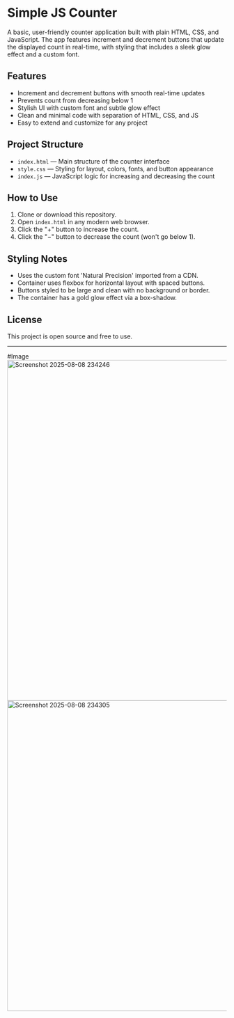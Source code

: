 # Simple JS Counter

A basic, user-friendly counter application built with plain HTML, CSS, and JavaScript. The app features increment and decrement buttons that update the displayed count in real-time, with styling that includes a sleek glow effect and a custom font.

## Features

- Increment and decrement buttons with smooth real-time updates
- Prevents count from decreasing below 1
- Stylish UI with custom font and subtle glow effect
- Clean and minimal code with separation of HTML, CSS, and JS
- Easy to extend and customize for any project

## Project Structure

- `index.html` — Main structure of the counter interface
- `style.css` — Styling for layout, colors, fonts, and button appearance
- `index.js` — JavaScript logic for increasing and decreasing the count

## How to Use

1. Clone or download this repository.
2. Open `index.html` in any modern web browser.
3. Click the "+" button to increase the count.
4. Click the "−" button to decrease the count (won't go below 1).


## Styling Notes

- Uses the custom font 'Natural Precision' imported from a CDN.
- Container uses flexbox for horizontal layout with spaced buttons.
- Buttons styled to be large and clean with no background or border.
- The container has a gold glow effect via a box-shadow.

## License

This project is open source and free to use.

---
#Image
<img width="1607" height="782" alt="Screenshot 2025-08-08 234246" src="https://github.com/user-attachments/assets/08bcb629-f19d-4a81-8e34-fbbaef30ebe6" />
<img width="1551" height="714" alt="Screenshot 2025-08-08 234305" src="https://github.com/user-attachments/assets/bddd105a-faed-4ec1-aaee-6a5fd73e9c1f" />




